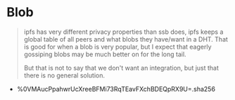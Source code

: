 # Blob

> ipfs has very different privacy properties than ssb does, ipfs keeps a global table of all peers and what blobs they have/want in a DHT. That is good for when a blob is very popular, but I expect that eagerly gossiping blobs may be much better on for the long tail.
>
> But that is not to say that we don't want an integration, but just that there is no general solution.

- %0VMAucPpahwrUcXreeBFMi73RqTEavFXchBDEQpRX9U=.sha256
